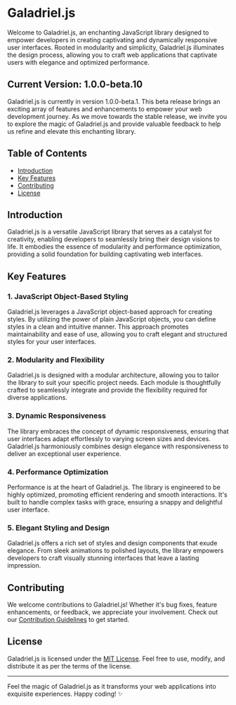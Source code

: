 # Galadriel.js

Welcome to Galadriel.js, an enchanting JavaScript library designed to empower developers in creating captivating and dynamically responsive user interfaces. Rooted in modularity and simplicity, Galadriel.js illuminates the design process, allowing you to craft web applications that captivate users with elegance and optimized performance.

## Current Version: 1.0.0-beta.10

Galadriel.js is currently in version 1.0.0-beta.1. This beta release brings an exciting array of features and enhancements to empower your web development journey. As we move towards the stable release, we invite you to explore the magic of Galadriel.js and provide valuable feedback to help us refine and elevate this enchanting library.

## Table of Contents

- [Introduction](#introduction)
- [Key Features](#key-features)
- [Contributing](#contributing)
- [License](#license)

## Introduction

Galadriel.js is a versatile JavaScript library that serves as a catalyst for creativity, enabling developers to seamlessly bring their design visions to life. It embodies the essence of modularity and performance optimization, providing a solid foundation for building captivating web interfaces.

## Key Features

### 1. **JavaScript Object-Based Styling**
Galadriel.js leverages a JavaScript object-based approach for creating styles. By utilizing the power of plain JavaScript objects, you can define styles in a clean and intuitive manner. This approach promotes maintainability and ease of use, allowing you to craft elegant and structured styles for your user interfaces.

### 2. **Modularity and Flexibility**
Galadriel.js is designed with a modular architecture, allowing you to tailor the library to suit your specific project needs. Each module is thoughtfully crafted to seamlessly integrate and provide the flexibility required for diverse applications.

### 3. **Dynamic Responsiveness**
The library embraces the concept of dynamic responsiveness, ensuring that user interfaces adapt effortlessly to varying screen sizes and devices. Galadriel.js harmoniously combines design elegance with responsiveness to deliver an exceptional user experience.

### 4. **Performance Optimization**
Performance is at the heart of Galadriel.js. The library is engineered to be highly optimized, promoting efficient rendering and smooth interactions. It's built to handle complex tasks with grace, ensuring a snappy and delightful user interface.

### 5. **Elegant Styling and Design**
Galadriel.js offers a rich set of styles and design components that exude elegance. From sleek animations to polished layouts, the library empowers developers to craft visually stunning interfaces that leave a lasting impression.

## Contributing

We welcome contributions to Galadriel.js! Whether it's bug fixes, feature enhancements, or feedback, we appreciate your involvement. Check out our [Contribution Guidelines](CONTRIBUTING.md) to get started.

## License

Galadriel.js is licensed under the [MIT License](LICENSE). Feel free to use, modify, and distribute it as per the terms of the license.

---

Feel the magic of Galadriel.js as it transforms your web applications into exquisite experiences. Happy coding! ✨